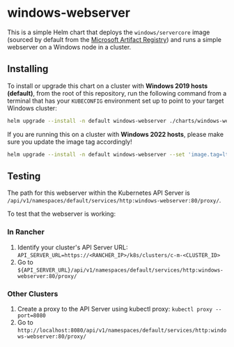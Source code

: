 # windows-webserver

This is a simple Helm chart that deploys the `windows/servercore` image (sourced by default from the [Microsoft Artifact Registry](https://mcr.microsoft.com/)) and runs a simple webserver on a Windows node in a cluster.

## Installing

To install or upgrade this chart on a cluster with **Windows 2019 hosts (default)**, from the root of this repository, run the following command from a terminal that has your `KUBECONFIG` environment set up to point to your target Windows cluster:

```bash
helm upgrade --install -n default windows-webserver ./charts/windows-webserver
```

If you are running this on a cluster with **Windows 2022 hosts**, please make sure you update the image tag accordingly!

```bash
helm upgrade --install -n default windows-webserver --set 'image.tag=ltsc2022' ./charts/windows-webserver
```

## Testing

The path for this webserver within the Kubernetes API Server is `/api/v1/namespaces/default/services/http:windows-webserver:80/proxy/`.

To test that the webserver is working:

### In Rancher

1. Identify your cluster's API Server URL: `API_SERVER_URL=https://<RANCHER_IP>/k8s/clusters/c-m-<CLUSTER_ID>`
2. Go to `${API_SERVER_URL}/api/v1/namespaces/default/services/http:windows-webserver:80/proxy/`

### Other Clusters

1. Create a proxy to the API Server using kubectl proxy: `kubectl proxy --port=8080`
2. Go to `http://localhost:8080/api/v1/namespaces/default/services/http:windows-webserver:80/proxy/`
